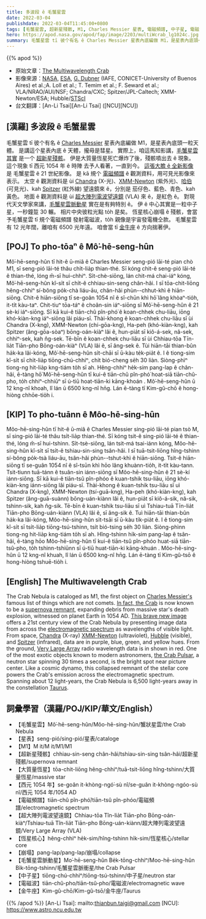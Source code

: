 ```yaml
---
title: 多波段 ê 毛蟹星雲
date: 2022-03-04
publishdate: 2022-03-04T11:45:00+0800
tags: [毛蟹星雲, 超新星殘骸, M1, Charles Messier 星表, 電磁頻譜, 中子星, 電磁波, 金牛座, 星表, 彗星, 大質量恆星, 超大陣列電波望遠鏡, Chandra, XMM-Newton, 哈伯, Spitzer, 恆星核心]
hero: https://apod.nasa.gov/apod/fap/image/2203/multiWcrab_lg1024c.jpg
summary: 毛蟹星雲 tī 彼个有名 ê Charles Messier 星表內底編做 M1，是星表內底頭一粒天體。
---
```


{{% apod %}}

- 原始文章：[The Multiwavelength Crab](https://apod.nasa.gov/apod/ap220304.html)
- 影像來源：[NASA](https://www.nasa.gov/), [ESA](https://www.spacetelescope.org/), [G. Dubner](https://arxiv.org/abs/1704.02968) (IAFE, CONICET-University of Buenos Aires) et al.;A. Loll et al.; T. Temim et al.; F. Seward et al.; VLA/NRAO/AUI/NSF; Chandra/CXC; Spitzer/JPL-Caltech; XMM-Newton/ESA; Hubble/[STScI](https://www.stsci.edu/)
- 台文翻譯：[An-Li Tsai][An-Li Tsai] ([NCU][NCU])

## [漢羅] 多波段 ê 毛蟹星雲
毛蟹星雲 tī 彼个有名 ê [Charles Messier][Charles Messier's] 星表內底編做 M1，是星表內底頭一粒天體。
是講這个星表內底 ê 天體，攏毋是彗星。
實際上，咱這馬知影講，[毛蟹星雲 其實][In fact, the Crab] 是一个 [超新星殘骸][supernova remnant]。
伊是大質量恆星死亡爆炸了後，殘骸噴出去 ê 現象。
這个現象 tī 西元 1054 年 ê 時陣 去予人看著，一直到今。
[這張大膽 ê 全新影像][This brave new image] 是 毛蟹星雲 ê 21 世紀影像。
是 kā 規个 [電磁頻譜][electromagnetic spectrum] ê 觀測資料，用可見光影像來表示。
太空 ê 觀測資料是 ùi [Chandra][Chandra] (X-光)、[XMM-Newton][XMM-Newton] (紫外光)、[哈伯][Hubble] (可見光)、kah [Spitzer][Spitzer] (紅外線) 望遠鏡來 ê，分別是 茄仔色、藍色、青色、kah 黃色。
地面 ê 觀測資料是 ùi [超大陣列電波望遠鏡][Very Large Array] (VLA) 來 ê，是紅色 ê。
對現代天文學家來講，[毛蟹星雲脈動星][the Crab Pulsar] 實在是有夠特別 ê。
伊 ê 中心其實是一粒中子星，一秒鐘踅 30 輾。
相片中央彼粒光點 to̍h 是矣。
恆星核心崩塌 ê 殘骸，會當予毛蟹星雲 tī 規个電磁頻譜 發射電磁波，to̍h 親像是宇宙發電機仝款。
毛蟹星雲有 12 光年闊，離咱有 6500 光年遠。
咱會當 tī [金牛座][Taurus] ê 方向揣著伊。

## [POJ] To pho-tōaⁿ ê Mô͘-hē-seng-hûn
Mô͘-hē-seng-hûn tī hit-ê ū-miâ ê Charles Messier seng-pió lāi-té pian chò M1, sī seng-pió lāi-té thâu chi̍t-lia̍p thian-thé.
Sī kóng chit-ê seng-pió lāi-té ê thian-thé, lóng m̄-sī hui-chhiⁿ.
Si̍t-chè-siōng, lán chit-má chai-iáⁿ kóng, Mô͘-hē-seng-hûn kî-si̍t sī chi̍t-ê chhiau-sin-seng chân-hâi.
I sī tōa-chit-liōng hêng-chhiⁿ sí-bông po̍k-chà liáu-āu, chân-hâi phùn--chhut-khì ê hiān-siōng.
Chit-ê hiān-siōng tī se-goân 1054 nî ê sî-chūn khì hō͘ lâng khòaⁿ-tio̍h, it-ti̍t kàu-taⁿ.
Chit-tiuⁿ tōa-táⁿ ê choân-sin iáⁿ-siōng sī Mô͘-hē-seng-hûn ê 21 sè-kí iáⁿ-siōng.
Sī kā kui-ê tiān-chû pîn-phó͘ ê koan-chhek chu-liāu, iōng khó-kiàn-kng iáⁿ-siōng lâi piáu-sī.
Thài-khong ê koan-chhek chu-liāu sī ùi Chandra (X-kng), XMM-Newton (chí-gōa-kng), Ha-peh (khó-kiàn-kng), kah Spitzer (âng-gōa-sòaⁿ) bōng-oán-kiàⁿ lâi ê, hun-pia̍t sī kiô-á-sek, nâ-sek, chhiⁿ-sek, kah n̂g-sek.
Tē-bīn ê koan-chhek chu-liāu sī ùi Chhiau-tōa Tīn-lia̍t Tiān-pho Bōng-oán-kiàⁿ (VLA) lâi ê, sī âng-sek ê.
Tùi hiān-tāi thian-bûn ha̍k-ka lâi-kóng, Mô͘-hē-seng-hûn si̍t-chāi sī ū-kàu te̍k-pia̍t ê.
I ê tiong-sim kî-si̍t sī chi̍t-lia̍p tiōng-chú-chhiⁿ, chi̍t bió-cheng se̍h 30 liàn.
Siòng-phìⁿ tiong-ng hit-lia̍p kng-tiám to̍h sī ah.
Hêng-chhiⁿ he̍k-sim pang-lap ê chân-hâi, ē-tàng hō͘ Mô͘-hē-seng-hûn tī kui-ê tiān-chû pîn-phó͘ hoat-siā tiān-chû-pho, to̍h chhiⁿ-chhiūⁿ sī ú-tiū hoat-tiān-ki kāng-khoán .
Mô͘-hē-seng-hûn ū 12 kng-nî khoah, lî lán ū 6500 kng-nî hn̄g.
Lán ē-tàng tī Kim-gû-chō ê hong-hiòng chhōe-tio̍h i.


## [KIP] To pho-tuānn ê Môo-hē-sing-hûn
Môo-hē-sing-hûn tī hit-ê ū-miâ ê Charles Messier sing-pió lāi-té pian tsò M, sī sing-pió lāi-té thâu tsi̍t-lia̍p thian-thé.
Sī kóng tsit-ê sing-pió lāi-té ê thian-thé, lóng m̄-sī hui-tshinn.
Si̍t-tsè-siōng, lán tsit-má tsai-iánn kóng, Môo-hē-sing-hûn kî-si̍t sī tsi̍t-ê tshiau-sin-sing tsân-hâi.
I sī tuā-tsit-liōng hîng-tshinn sí-bông po̍k-tsà liáu-āu, tsân-hâi phùn--tshut-khì ê hiān-siōng.
Tsit-ê hiān-siōng tī se-guân 1054 nî ê sî-tsūn khì hōo lâng khuànn-tio̍h, it-ti̍t kàu-tann.
Tsit-tiunn tuā-tánn ê tsuân-sin iánn-siōng sī Môo-hē-sing-hûn ê 21 sè-kí iánn-siōng.
Sī kā kui-ê tiān-tsû pîn-phóo ê kuan-tshik tsu-liāu, iōng khó-kiàn-kng iánn-siōng lâi piáu-sī.
Thài-khong ê kuan-tshik tsu-liāu sī uì Chandra (X-kng), XMM-Newton (tsí-guā-kng), Ha-peh (khó-kiàn-kng), kah Spitzer (âng-guā-suànn) bōng-uán-kiànn lâi ê, hun-pia̍t sī kiô-á-sik, nâ-sik, tshinn-sik, kah n̂g-sik.
Tē-bīn ê kuan-tshik tsu-liāu sī uì Tshiau-tuā Tīn-lia̍t Tiān-pho Bōng-uán-kiànn (VLA) lâi ê, sī âng-sik ê.
Tuì hiān-tāi thian-bûn ha̍k-ka lâi-kóng, Môo-hē-sing-hûn si̍t-tsāi sī ū-kàu ti̍k-pia̍t ê.
I ê tiong-sim kî-si̍t sī tsi̍t-lia̍p tiōng-tsú-tshinn, tsi̍t bió-tsing se̍h 30 liàn.
Siòng-phìnn tiong-ng hit-lia̍p kng-tiám to̍h sī ah.
Hîng-tshinn hi̍k-sim pang-lap ê tsân-hâi, ē-tàng hōo Môo-hē-sing-hûn tī kui-ê tiān-tsû pîn-phóo huat-siā tiān-tsû-pho, to̍h tshinn-tshiūnn sī ú-tiū huat-tiān-ki kāng-khuán .
Môo-hē-sing-hûn ū 12 kng-nî khuah, lî lán ū 6500 kng-nî hn̄g.
Lán ē-tàng tī Kim-gû-tsō ê hong-hiòng tshuē-tio̍h i.

## [English] The Multiwavelength Crab
The Crab Nebula is cataloged as M1, the first object on [Charles Messier's][Charles Messier's] famous list of things which are not comets.
[In fact, the Crab][In fact, the Crab] is now known to be a [supernova remnant][supernova remnant], expanding debris from massive star's death explosion, witnessed on planet Earth in 1054 AD.
[This brave new image][This brave new image] offers a 21st century view of the Crab Nebula by presenting image data from across the [electromagnetic spectrum][electromagnetic spectrum] as wavelengths of visible light.
From space, [Chandra][Chandra] (X-ray) [XMM-Newton][XMM-Newton] (ultraviolet), [Hubble][Hubble] (visible), and [Spitzer][Spitzer] (infrared), data are in purple, blue, green, and yellow hues.
From the ground, [Very Large Array][Very Large Array] radio wavelength data is in shown in red.
One of the most exotic objects known to modern astronomers, [the Crab Pulsar][the Crab Pulsar], a neutron star spinning 30 times a second, is the bright spot near picture center.
Like a cosmic dynamo, this collapsed remnant of the stellar core powers the Crab's emission across the electromagnetic spectrum.
Spanning about 12 light-years, the Crab Nebula is 6,500 light-years away in the constellation [Taurus][Taurus].

## 詞彙學習（漢羅/POJ/KIP/華文/English）
- 【毛蟹星雲】Mô͘-hē-seng-hûn/Môo-hē-sing-hûn/蟹狀星雲/the Crab Nebula
- 【星表】seng-pió/sing-pió/星表/cataloge
- 【M1】M it/M it/M1/M1
- 【超新星殘骸】chhiau-sin-seng chân-hâi/tshiau-sin-sing tsân-hâi/超新星殘骸/supernova remnant
- 【大質量恆星】tōa-chit-liōng hêng-chhiⁿ/tuā-tsit-liōng hîng-tshinn/大質量恆星/massive star
- 【西元 1054 年】se-goân it-khòng-ngó͘-sù nî/se-guân it-khòng-ngóo-sù nî/西元 1054 年/1054 AD
- 【電磁頻譜】tiān-chû pîn-phó͘/tiān-tsû pîn-phóo/電磁頻譜/electromagnetic spectrum
- 【超大陣列電波望遠鏡】Chhiau-tōa Tîn-lia̍t Tiān-pho Bōng-oán-kiàⁿ/Tshiau-tuā Tîn-lia̍t Tiān-pho Bōng-uán-kiànn/超大陣列電波望遠鏡/Very Large Array (VLA)
- 【恆星核心】hêng-chhiⁿ he̍k-sim/hîng-tshinn hi̍k-sim/恆星核心/stellar core
- 【崩塌】pang-lap/pang-lap/崩塌/collapse
- 【毛蟹星雲脈動星】Mo͘-hē-seng-hûn Be̍k-tōng-chhiⁿ/Moo-hē-sing-hûn Bi̍k-tōng-tshinn/毛蟹星雲脈衝星/the Crab Pulsar
- 【中子星】tiōng-chú-chhiⁿ/tiōng-tsú-tshinn/中子星/neutron star
- 【電磁波】tiān-chû-pho/tiān-tsû-pho/電磁波/electromagnetic wave
- 【金牛座】Kim-gû-chō/Kim-gû-tsō/金牛座/Taurus

{{% /apod %}}
[An-Li Tsai]: mailto:thianbun.taigi@gmail.com
[NCU]: https://www.astro.ncu.edu.tw

[copyright]: https://apod.nasa.gov/apod/fap/lib/about_apod.html#srapply

[Charles Messier's]:http://messier.seds.org/xtra/history/biograph.html
[In fact, the Crab]:http://messier.seds.org/more/m001_rosse.html
[supernova remnant]:https://en.wikipedia.org/wiki/Supernova_remnant
[This brave new image]:http://hubblesite.org/image/4028/news_release/2017-21
[electromagnetic spectrum]:https://science.nasa.gov/ems/01_intro
[Chandra]:http://chandra.harvard.edu/
[XMM-Newton]:http://sci.esa.int/xmm-newton/
[Hubble]:http://hubblesite.org/
[Spitzer]:http://www.spitzer.caltech.edu
[Very Large Array]:http://www.vla.nrao.edu/
[the Crab Pulsar]:https://apod.nasa.gov/apod/ap050326.html
[Taurus]:https://apod.nasa.gov/apod/ap170505.html

